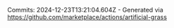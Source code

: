 Commits: 2024-12-23T13:21:04.604Z - Generated via https://github.com/marketplace/actions/artificial-grass
<br>
